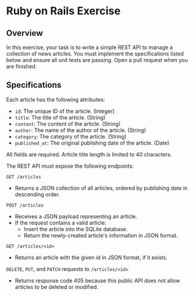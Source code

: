 # Ruby on Rails Exercise

## Overview

In this exercise, your task is to write a simple REST API to manage a collection of news articles. You must implement the specifications listed below and ensure all unit tests are passing. Open a pull request when you are finished.

## Specifications

Each article has the following attributes:
- `id`: The unique ID of the article. (Integer)
- `title`: The title of the article. (String)
- `content`: The content of the article. (String)
- `author`: The name of the author of the article. (String)
- `category`: The category of the article. (String)
- `published_at`: The original publishing date of the article. (Date)

All fields are required. Article title length is limited to 40 characters.

The REST API must expose the following endpoints:

`GET /articles`
- Returns a JSON collection of all articles, ordered by publishing date in descending order.

`POST /articles`
- Receives a JSON payload representing an article.
- If the request contains a valid article:
    - Insert the article into the SQLite database.
    - Return the newly-created article's information in JSON format.

`GET /articles/<id>`
- Returns an article with the given id in JSON format, if it exists.

`DELETE`, `PUT`, and `PATCH` requests to `/articles/<id>`
- Returns response code 405 because this public API does not allow articles to be deleted or modified.
